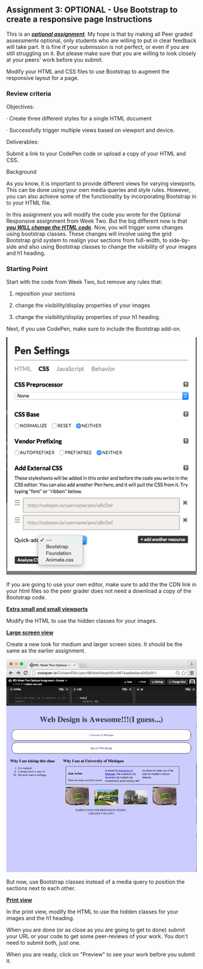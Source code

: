 ## Assignment 3: OPTIONAL - Use Bootstrap to create a responsive page Instructions

This is an <u>***optional assignment***</u>.  My hope is that by making all Peer graded assessments optional, only students who are willing to put in clear feedback will take part.  It is fine if your submission is not perfect, or even if you are still struggling on it.  But please make sure that you are willing to look closely at your peers' work before you submit.  

Modify your HTML and CSS files to use Bootstrap to augment the responsive layout for a page.

### Review criteria

Objectives:

· Create three different styles for a single HTML document

· Successfully trigger multiple views based on viewport and device.

Deliverables:

Submit a link to your CodePen code or upload a copy of your HTML and CSS.

Background

As you know, it is important to provide different views for varying viewports. This can be done using your own media queries and style rules. However, you can also achieve some of the functionality by incorporating Bootstrap in to your HTML file.

In this assignment you will modify the code you wrote for the Optional Responsive assignment from Week Two. But the big different now is that <u>***you WILL change the HTML code***</u>.  Now, you will trigger some changes using bootstrap classes.  These changes will involve using the grid Bootstrap grid system to realign your sections from full-width, to side-by-side and also using Bootstrap classes to change the visibility of your images and h1 heading.

### Starting Point
Start with the code from Week Two, but remove any rules that:

1) reposition your sections 

2) change the visibility/display properties of your images

3) change the visibility/display properties of your h1 heading.

Next, if you use CodePen, make sure to include the Bootstrap add-on. 

![example_1](images/example_1.png)

If you are going to use your own editor, make sure to add the the CDN link in your html files so the peer grader does not need a download a copy of the Bootstrap code.

<u>**Extra small and small viewports**</u>

Modify the HTML to use the hidden classes for your images. 

<u>**Large screen view**</u>

Create a new look for medium and larger screen sizes.  It should be the same as the earlier assignment. 

![example_2](images/example_2.png)

But now, use Bootstrap classes instead of a media query to position the sections next to each other.

<u>**Print view**</u>

In the print view, modify the HTML to use the hidden classes for your images and the h1 heading.

When you are done (or as close as you are going to get to done) submit your URL or your code to get some peer-reviews of your work. You don't need to submit both, just one.

When you are ready, click on "Preview" to see your work before you submit it.